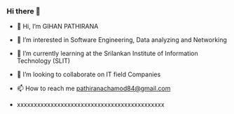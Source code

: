 ### Hi there 👋

- 👋 Hi, I’m GIHAN PATHIRANA
- 👀 I’m interested in Software Engineering, Data analyzing and Networking 
- 🌱 I’m currently learning at the Srilankan Institute of Information Technology (SLIT)
- 💞 I’m looking to collaborate on IT field Companies 
- 📫 How to reach me pathiranachamod84@gmail.com

- xxxxxxxxxxxxxxxxxxxxxxxxxxxxxxxxxxxxxxxxxxxx

<!---
MrGIHAN/MrGIHAN is a ✨ special ✨ repository because its `README.md` (this file) appears on your GitHub profile.
You can click the Preview link to take a look at your changes.
--->

